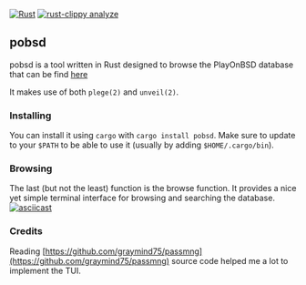 [![Rust](https://github.com/Hukadan/pobsd-rs/actions/workflows/rust.yml/badge.svg)](https://github.com/Hukadan/pobsd-rs/actions/workflows/rust.yml)
[![rust-clippy analyze](https://github.com/Hukadan/pobsd-rs/actions/workflows/rust-clippy.yml/badge.svg)](https://github.com/Hukadan/pobsd-rs/actions/workflows/rust-clippy.yml)

## pobsd
pobsd is a tool written in Rust designed to browse the PlayOnBSD
database that can be find [here](https://github.com/playonbsd/OpenBSD-Games-Database)

It makes use of both `plege(2)` and `unveil(2)`.

### Installing
You can install it using `cargo` with `cargo install pobsd`.
Make sure to update to your `$PATH` to be able to use 
it (usually by adding `$HOME/.cargo/bin`).

### Browsing
The last (but not the least) function is the browse function.
It provides a nice yet simple terminal interface for browsing
and searching the database.
[![asciicast](https://asciinema.org/a/563130.svg)](https://asciinema.org/a/563130)

### Credits
Reading [https://github.com/graymind75/passmng](https://github.com/graymind75/passmng) source
code helped me a lot to implement the TUI.


